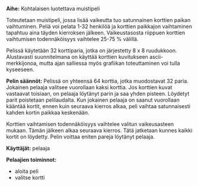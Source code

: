 **Aihe:** Kohtalaisen luotettava muistipeli

Toteutetaan muistipeli, jossa lisää vaikeutta tuo satunnainen korttien paikan vaihtuminen. Peliä voi pelata 1-32 henkilöä ja korttien paikkajon vaihtaminen tapahtuu aina täyden kierroksen jälkeen. Vaikeustasosta riippuen korttien vaihtumisen todennäköisyys vaihtelee 25-75 % välillä.

Pelissä käytetään 32 korttiparia, jotka on järjestetty 8 x 8 ruudukkoon. Alustavasti suunnitelmana on käyttää korttien kuvitukseen ascii-merkkijonoa, mutta ajan salliessa myös grafiikan toteuttaminen voi tulla kyseeseen.

**Pelin säännöt:**
Pelissä on yhteensä 64 korttia, jotka muodostavat 32 paria. Jokainen pelaaja valitsee vuorollaan kaksi korttia. Jos korttien kuvat vastaavat toisiaan, on pelaaja löytänyt parin ja saa yhden pisteen. Löydetyt parit poistetaan pelilaudalta. Kun jokainen pelaaja on saanut vuorollaan kääntää kortit, ennen kuin seuraava kierros alkaa, peli vaihtaa satunnaisesti kahden kortin paikkaa keskenään.

Korttien vaihtamisen todennäköisyys vaihtelee valitun vaikeusasteen mukaan. Tämän jälkeen alkaa seuraava kierros. Tätä jatketaan kunnes kaikki kortit on löydetty. Pelin voittaa eniten pareja löytänyt pelaaja.

**Käyttäjät:** pelaaja

**Pelaajien toiminnot:**
  * aloita peli
  * valitse kortti 
